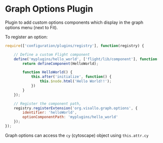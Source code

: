 Graph Options Plugin
=================

Plugin to add custom options components which display in the graph options menu (next to Fit).

To register an option:

```js
require(['configuration/plugins/registry'], function(registry) {

    // Define a custom Flight component
    define('myplugins/hello_world', ['flight/lib/component'], function(defineComponent) {
        return defineComponent(HelloWorld);

        function HelloWorld() {
            this.after('initialize', function() {
                this.$node.html('Hello World!!');
            })
        }
    });

    // Register the component path,
    registry.registerExtension('org.visallo.graph.options', {
        identifier: 'helloWorld',
        optionComponentPath: 'myplugins/hello_world'
    });
});
```

Graph options can access the `cy` (cytoscape) object using `this.attr.cy`
